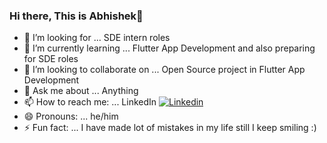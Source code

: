 ### Hi there, This is Abhishek👋

- 🔭 I’m looking for ... SDE intern roles
- 🌱 I’m currently learning ... Flutter App Development and also preparing for SDE roles
- 👯 I’m looking to collaborate on ... Open Source project in Flutter App Development
- 💬 Ask me about ... Anything
- 📫 How to reach me: ... LinkedIn [![Linkedin](https://i.stack.imgur.com/gVE0j.png)](https://www.linkedin.com/)
- 😄 Pronouns: ... he/him
- ⚡ Fun fact: ... I have made lot of mistakes in my life still I keep smiling :)
